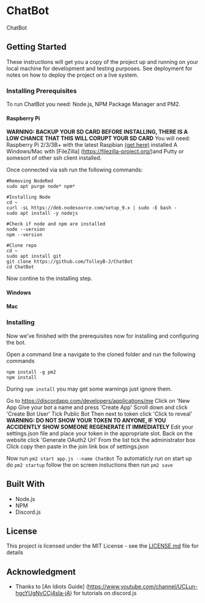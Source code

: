 # ChatBot

ChatBot

## Getting Started

These instructions will get you a copy of the project up and running on your local machine for development and testing purposes. See deployment for notes on how to deploy the project on a live system.

### Installing Prerequisites

To run ChatBot you need: Node.js, NPM Package Manager and PM2.

#### Raspberry Pi

**WARNING: BACKUP YOUR SD CARD BEFORE INSTALLING, THERE IS A LOW CHANCE THAT THIS WILL CORUPT YOUR SD CARD**
You will need:
Raspberry Pi 2/3/3B+ with the latest Raspbian [(get here)](https://www.raspberrypi.org/downloads/) installed
A Windows/Mac with [FileZilla] (https://filezilla-project.org/)and Putty or somesort of other ssh client installed.

Once connected via ssh run the following commands:
```
#Removing NodeRed
sudo apt purge node* npm*

#Installing Node
cd ~
curl -sL https://deb.nodesource.com/setup_9.x | sudo -E bash -
sudo apt install -y nodejs

#Check if node and npm are installed
node --version
npm --version

#Clone repo
cd ~
sudo apt install git
git clone https://github.com/TolleyB-J/ChatBot
cd ChatBot

```
Now contine to the installing step.

#### Windows

#### Mac

### Installing

Now we've finished with the prerequisites now for installing and configuring the bot.

Open a command line a navigate to the cloned folder and run the following commands
```
npm install -g pm2
npm install
```
During ```npm install``` you may get some warnings just ignore them.

Go to https://discordapp.com/developers/applications/me
Click on 'New App
Give your bot a name and press 'Create App'
Scroll down and click 'Create Bot User'
Tick Public Bot
Then next to token click 'Click to reveal' **WARNING: DO NOT SHOW YOUR TOKEN TO ANYONE, IF YOU ACCIDENTLY SHOW SOMEONE REGENERATE IT IMMEDIATELY**
Edit your settings.json file and place your token in the appropriate slot.
Back on the website click 'Generate OAuth2 Url'
From the list tick the administrator box
Click copy then paste in the join link box of settings.json

Now run ```pm2 start app.js --name ChatBot```
To automaticly run on start up do ```pm2 startup``` follow the on screen instuctions then run ```pm2 save```


## Built With

* Node.js
* NPM
* Discord.js

## License

This project is licensed under the MIT License - see the [LICENSE.md](LICENSE.md) file for details

## Acknowledgment

* Thanks to [An Idiots Guide] (https://www.youtube.com/channel/UCLun-hgcYUgNvCCj4sIa-jA) for tutorials on discord.js
